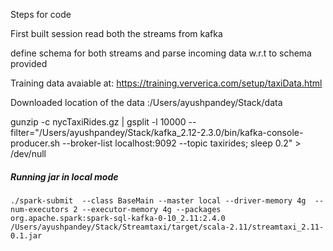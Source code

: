 
Steps for code

First built session 
read both the streams from kafka

define schema for both streams and parse incoming data w.r.t to schema provided

Training data avaiable at: https://training.ververica.com/setup/taxiData.html

Downloaded location of the data :/Users/ayushpandey/Stack/data

gunzip -c  nycTaxiRides.gz  | gsplit -l 10000 --filter="/Users/ayushpandey/Stack/kafka_2.12-2.3.0/bin/kafka-console-producer.sh --broker-list localhost:9092 --topic taxirides; sleep 0.2" > /dev/null 



##### **Running jar in local mode**

`./spark-submit  --class BaseMain --master local --driver-memory 4g  --num-executors 2 --executor-memory 4g --packages org.apache.spark:spark-sql-kafka-0-10_2.11:2.4.0  /Users/ayushpandey/Stack/Streamtaxi/target/scala-2.11/streamtaxi_2.11-0.1.jar`
